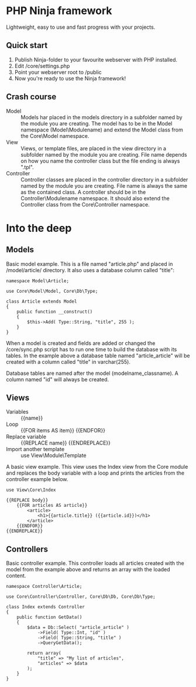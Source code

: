 PHP Ninja framework
===================
Lightweight, easy to use and fast progress with your projects.

Quick start
-----------

1.   Publish Ninja-folder to your favourite webserver with PHP installed.
2. 	Edit /core/settings.php
3. 	Point your webserver root to /public
4. 	Now you're ready to use the Ninja framework!

Crash course
------------

<dl>
	<dt>Model</dt>
	<dd>Models har placed in the models directory in a subfolder named by the module you are creating. The model has to be in the Model namespace (Model\Modulename) and extend the Model class from the Core\Model namespace.</dd>
	<dt>View</dt>
	<dd>Views, or template files, are placed in the view directory in a subfolder named by the module you are creating. File name depends on how you name the controller class but the file ending is always ".tpl".</dd>
	<dt>Controller</dt>
	<dd>Controller classes are placed in the controller directory in a subfolder named by the module you are creating. File name is always the same as the contained class. A controller should be in the Controller\Modulename namespace. It should also extend the Controller class from the Core\Controller namespace.</dd>
</dl>

Into the deep
=============

Models
------

Basic model example. This is a file named "article.php" and placed in /model/article/ directory. It also uses a database column called "title":

	namespace Model\Article;

	use Core\Model\Model, Core\Db\Type;

	class Article extends Model
	{
		public function __construct()
		{
			$this->Add( Type::String, "title", 255 );
		}
	}

When a model is created and fields are added or changed the /core/sync.php script has to run one time to build the database with its tables. In the example above a database table named "article_article" will be created with a column called "title" in varchar(255).

Database tables are named after the model (modelname_classname). A column named "id" will always be created.

Views
-----

<dl>
	<dt>Variables</dt>
	<dd>{{name}}</dd>
	<dt>Loop</dt>
	<dd>{{FOR items AS item}} {{ENDFOR}}</dd>
	<dt>Replace variable</dt>
	<dd>{{REPLACE name}} {{ENDREPLACE}}</dd>
	<dt>Import another template</dt>
	<dd>use View\Module\Template</dd>
</dl>

A basic view example. This view uses the Index view from the Core module and replaces the body variable with a loop and prints the articles from the controller example below.

	use View\Core\Index
	
	{{REPLACE body}}
		{{FOR articles AS article}}
			<article>
				<h1>{{article.title}} ({{article.id}})</h1>
			</article>
		{{ENDFOR}}
	{{ENDREPLACE}}

Controllers
-----------

Basic controller example. This controller loads all articles created with the model from the example above and returns an array with the loaded content.

	namespace Controller\Article;

	use Core\Controller\Controller, Core\Db\Db, Core\Db\Type;

	class Index extends Controller
	{
		public function GetData()
		{
			$data = Db::Select( "article_article" )
				->Field( Type::Int, "id" )
				->Field( Type::String, "title" )
				->QueryGetData();

			return array(
				"title" => "My list of articles",
				"articles" => $data
			);
		}
	}
